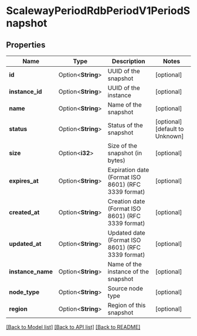 # ScalewayPeriodRdbPeriodV1PeriodSnapshot

## Properties

Name | Type | Description | Notes
------------ | ------------- | ------------- | -------------
**id** | Option<**String**> | UUID of the snapshot | [optional]
**instance_id** | Option<**String**> | UUID of the instance | [optional]
**name** | Option<**String**> | Name of the snapshot | [optional]
**status** | Option<**String**> | Status of the snapshot | [optional][default to Unknown]
**size** | Option<**i32**> | Size of the snapshot (in bytes) | [optional]
**expires_at** | Option<**String**> | Expiration date (Format ISO 8601) (RFC 3339 format) | [optional]
**created_at** | Option<**String**> | Creation date (Format ISO 8601) (RFC 3339 format) | [optional]
**updated_at** | Option<**String**> | Updated date (Format ISO 8601) (RFC 3339 format) | [optional]
**instance_name** | Option<**String**> | Name of the instance of the snapshot | [optional]
**node_type** | Option<**String**> | Source node type | [optional]
**region** | Option<**String**> | Region of this snapshot | [optional]

[[Back to Model list]](../README.md#documentation-for-models) [[Back to API list]](../README.md#documentation-for-api-endpoints) [[Back to README]](../README.md)


